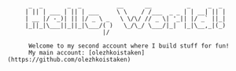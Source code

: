           _  _       _  _          __      __          _     _  _ 
         | || | ___ | || | ___     \ \    / /___  _ _ | | __| || |
         | __ |/ -_)| || |/ _ \ _   \ \/\/ // _ \| '_|| |/ _` ||_|
         |_||_|\___||_||_|\___/( )   \_/\_/ \___/|_|  |_|\__,_|(_)
                               |/                                 

          Welcome to my second account where I build stuff for fun!
          My main account: [olezhkoistaken](https://github.com/olezhkoistaken)

